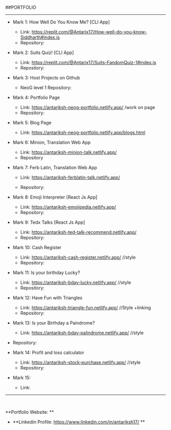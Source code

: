 ##PORTFOLIO
<hr>

- Mark 1: How Well Do You Know Me? [CLI App]
  - Link: https://replit.com/@Antarix17/How-well-do-you-know-Siddharth#index.js
  - Repository: 
- Mark 2: Suits Quiz! [CLI App]
  - Link: https://replit.com/@Antarix17/Suits-FandomQuiz-1#index.js
  - Repository: 

- Mark 3: Host Projects on Github
  - NeoG level 1 Repository: 
  
- Mark 4: Portfolio Page
  - Link: https://antariksh-neog-portfolio.netlify.app/    /work on page
  - Repository:

- Mark 5: Blog Page
  - Link: https://antariksh-neog-portfolio.netlify.app/blogs.html
  
- Mark 6: Minion, Translation Web App
  - Link: https://antariksh-minion-talk.netlify.app/
  - Repository

- Mark 7: Ferb Latin, Translation Web App
  - Link: https://antariksh-ferblatin-talk.netlify.app/
  
  - Repository:

- Mark 8: Emoji Interpreter [React Js App]
  - Link: https://antariksh-emojipedia.netlify.app/
  - Repository:

- Mark 9: Tedx Talks [React Js App]
  - Link: https://antariksh-ted-talk-recommend.netlify.app/
  - Repository:

- Mark 10: Cash Register
  - Link: https://antariksh-cash-register.netlify.app/   //style
   - Repository:

- Mark 11: Is your birthday Lucky?
  - Link: https://antariksh-bday-lucky.netlify.app/      //style
  - Repository:
 
- Mark 12: Have Fun with Triangles
  - Link: https://antariksh-triangle-fun.netlify.app/     //Style +linking
  - Repository:
 
- Mark 13: Is your Birthday a Paindrome?
  - Link: https://antariksh-bday-palindrome.netlify.app/   //style
 - Repository:
  
- Mark 14: Profit and loss calculator
  - Link: https://antariksh-stock-purchase.netlify.app/     //style
  - Repository:
 
- Mark 15:
  - Link: 

<hr>
<br>

**Portfolio Website:                         **

- **Linkedin Profile:  https://www.linkedin.com/in/antariksh17/ **








